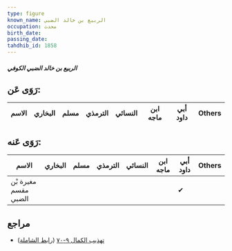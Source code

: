 ```yaml
---
type: figure
known_name: الربيع بن خالد الضبي
occupation: محدث
birth_date:
passing_date:
tahdhib_id: 1858
---
```

##### الربيع بن خالد الضبي الكوفي

## رَوَى عَن:
| الاسم | البخاري | مسلم | الترمذي | النسائي | ابن ماجه | أبي داود | Others |
| ----- | ------- | ---- | ------- | ------- | -------- | -------- | ------ |
## رَوَى عَنه:
| الاسم                | البخاري | مسلم | الترمذي | النسائي | ابن ماجه | أبي داود | Others |
| -------------------- | ------- | ---- | ------- | ------- | -------- | -------- | ------ |
| مغيرة بْن مقسم الضبي |         |      |         |         |          | ✔        |        |
## مراجع
- [تهذيب الكمال ٩-٧٠](obsidian://open?vault=Tahdhib-al-Kamal&file=Figures/١٨٥٨-الربيع%20بن%20خالد%20الضبي%20الكوفي) ([رابط الشاملة](https://shamela.ws/book/3722/4310))